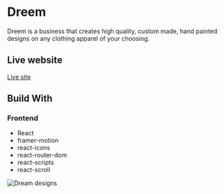 # Dreem

Dreem is a business that creates high quality, custom made, hand painted designs on any clothing apparel of your choosing.

## Live website

[Live site](https://dreem.netlify.app/)

## Build With

### Frontend

- React
- framer-motion
- react-icons
- react-router-dom
- react-scripts
- react-scroll

![Dream designs](https://github.com/user-attachments/assets/70500e03-eaa0-4600-bf59-1c972a27efeb)
